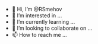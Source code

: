 - 👋 Hi, I’m @RSmehov
- 👀 I’m interested in ...
- 🌱 I’m currently learning ...
- 💞️ I’m looking to collaborate on ...
- 📫 How to reach me ...

<!---Discover best opportunities to maximize your profit
TRADING BOT
Get an advantage over the fluctuating market with minimum risks with our automated algorithms generating a profit on every market move.
SIGNALS
Analyzing over 10,000 crypto pairs every second, our algorithms automatically detect the coins with the strongest potential.
ARBITRAGE
Make profit on a price difference buying crypto on an exchange where the price is lower and then selling it on an exchange where the price is higher.
https://bitsgap.com/?ref=3b44560-bot 
RSmehov/RSmehov is a ✨ special ✨ repository because its `README.md` (this file) appears on your GitHub profile.
You can click the Preview link to take a look at your changes.
--->
